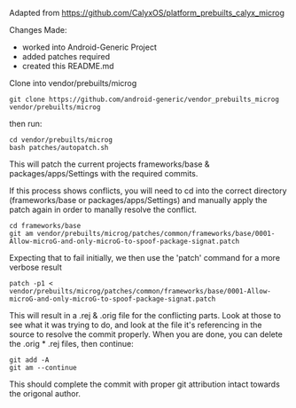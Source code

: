 Adapted from https://github.com/CalyxOS/platform_prebuilts_calyx_microg 

Changes Made: 

- worked into Android-Generic Project 
- added patches required
- created this README.md

Clone into vendor/prebuilts/microg

	git clone https://github.com/android-generic/vendor_prebuilts_microg vendor/prebuilts/microg
	
then run:

	cd vendor/prebuilts/microg
	bash patches/autopatch.sh

This will patch the current projects frameworks/base & packages/apps/Settings with the required commits. 

If this process shows conflicts, you will need to cd into the correct directory (frameworks/base or packages/apps/Settings)
and manually apply the patch again in order to manally resolve the conflict. 

	cd frameworks/base
	git am vendor/prebuilts/microg/patches/common/frameworks/base/0001-Allow-microG-and-only-microG-to-spoof-package-signat.patch
	
Expecting that to fail initially, we then use the 'patch' command for a more verbose result

	patch -p1 < vendor/prebuilts/microg/patches/common/frameworks/base/0001-Allow-microG-and-only-microG-to-spoof-package-signat.patch
	
This will result in a .rej & .orig file for the conflicting parts. Look at those to see what it was trying to do, and look at the file it's 
referencing in the source to resolve the commit properly. When you are done, you can delete the .orig * .rej files, then continue:

	git add -A
	git am --continue
	
This should complete the commit with proper git attribution intact towards the origonal author. 
